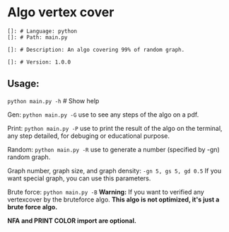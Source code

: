 # Algo vertex cover

    []: # Language: python
    []: # Path: main.py

    []: # Description: An algo covering 99% of random graph.

    []: # Version: 1.0.0

## Usage:

`python main.py -h` # Show help

Gen: `python main.py -G`
use to see any steps of the algo on a pdf.

Print: `python main.py -P`
use to print the result of the algo on the terminal, any step detailed, for debuging or educational purpose.

Random: `python main.py -R`
use to generate a number (specified by -gn) random graph.

Graph number, graph size, and graph density: `-gn 5, gs 5, gd 0.5`
If you want special graph, you can use this parameters.

Brute force: `python main.py -B`
**Warning:** If you want to verified any vertexcover by the bruteforce algo. **This algo is not optimized, it's just a brute force algo.**

**NFA and PRINT COLOR import are optional.**
